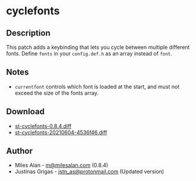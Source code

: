 cyclefonts
==========

Description
-----------
This patch adds a keybinding that lets you cycle between multiple different
fonts. Define `fonts` in your `config.def.h` as an array instead of `font`.

Notes
-----
* `currentfont` controls which font is loaded at the start, and must not exceed
  the size of the fonts array.

Download
--------
* [st-cyclefonts-0.8.4.diff](st-cyclefonts-0.8.4.diff)
* [st-cyclefonts-20210604-4536f46.diff](st-cyclefonts-20210604-4536f46.diff)

Author
------
* Miles Alan - m@milesalan.com (0.8.4)
* Justinas Grigas - <jstn_as@protonmail.com> (Updated version)
